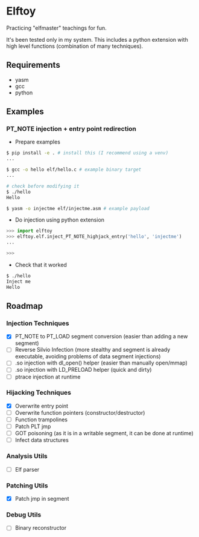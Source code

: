 # Elftoy
Practicing "elfmaster" teachings for fun.

It's been tested only in my system.
This includes a python extension with high level functions (combination of many techniques).

## Requirements
- yasm
- gcc
- python

## Examples

### PT\_NOTE injection + entry point redirection
- Prepare examples
```bash
$ pip install -e . # install this (I recommend using a venv)
...

$ gcc -o hello elf/hello.c # example binary target
...

# check before modifying it
$ ./hello
Hello

$ yasm -o injectme elf/injectme.asm # example payload
```
- Do injection using python extension
```python
>>> import elftoy
>>> elftoy.elf.inject_PT_NOTE_highjack_entry('hello', 'injectme')
...

>>>
```
- Check that it worked
```bash
$ ./hello
Inject me
Hello
```

## Roadmap
### Injection Techniques
- [x] PT\_NOTE to PT\_LOAD segment conversion (easier than adding a new segment)
- [ ] Reverse Silvio Infection (more stealthy and segment is already executable, avoiding problems of data segment injections)
- [ ] .so injection with dl\_open() helper (easier than manually open/mmap)
- [ ] .so injection with LD\_PRELOAD helper (quick and dirty)
- [ ] ptrace injection at runtime

### Hijacking Techniques
- [x] Overwrite entry point
- [ ] Overwrite function pointers (constructor/destructor)
- [ ] Function trampolines
- [ ] Patch PLT jmp
- [ ] GOT poisoning (as it is in a writable segment, it can be done at runtime)
- [ ] Infect data structures

### Analysis Utils
- [ ] Elf parser

### Patching Utils
- [x] Patch jmp in segment

### Debug Utils
- [ ] Binary reconstructor
